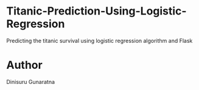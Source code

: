 # Titanic-Prediction-Using-Logistic-Regression

Predicting the titanic survival using logistic regression algorithm and Flask

# Author

Dinisuru Gunaratna
